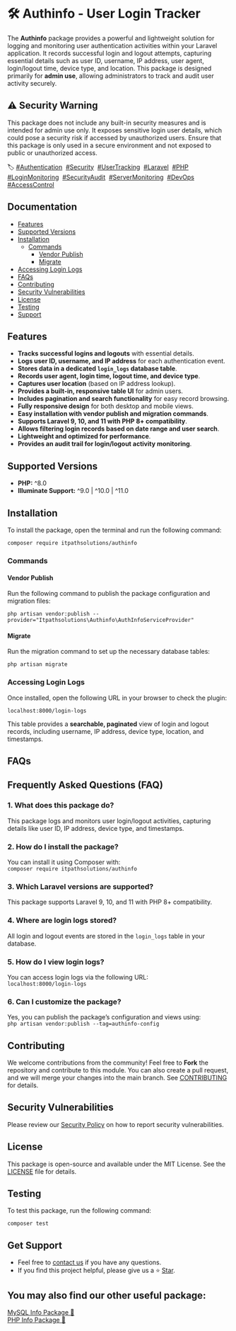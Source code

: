 # 🛠️ Authinfo - User Login Tracker  

The **Authinfo** package provides a powerful and lightweight solution for logging and monitoring user authentication activities within your Laravel application. It records successful login and logout attempts, capturing essential details such as user ID, username, IP address, user agent, login/logout time, device type, and location. This package is designed primarily for **admin use**, allowing administrators to track and audit user activity securely.  

## **⚠️ Security Warning**
This package does not include any built-in security measures and is intended for admin use only. It exposes sensitive login user details, which could pose a security risk if accessed by unauthorized users. Ensure that this package is only used in a secure environment and not exposed to public or unauthorized access.  

<p>🏷️  
<a href="https://packagist.org/search/?tags=authentication" target="_blank">#Authentication</a>&nbsp;
<a href="https://packagist.org/search/?tags=security" target="_blank">#Security</a>&nbsp;
<a href="https://packagist.org/search/?tags=user-tracking" target="_blank">#UserTracking</a>&nbsp;
<a href="https://packagist.org/search/?tags=laravel" target="_blank">#Laravel</a>&nbsp;
<a href="https://packagist.org/search/?tags=php" target="_blank">#PHP</a>&nbsp;
<a href="https://packagist.org/search/?tags=login-monitoring" target="_blank">#LoginMonitoring</a>&nbsp;
<a href="https://packagist.org/search/?tags=security-audit" target="_blank">#SecurityAudit</a>&nbsp;
<a href="https://packagist.org/search/?tags=server-monitoring" target="_blank">#ServerMonitoring</a>&nbsp;
<a href="https://packagist.org/search/?tags=devops" target="_blank">#DevOps</a>&nbsp;
<a href="https://packagist.org/search/?tags=access-control" target="_blank">#AccessControl</a>&nbsp;
</p>

## Documentation
- [Features](#features)
- [Supported Versions](#supported-versions)
- [Installation](#installation)
    - [Commands](#commands)
        - [Vendor Publish](#vendor-publish)
        - [Migrate](#migrate)
- [Accessing Login Logs](#accessing-login-logs)
- [FAQs](#faqs)
- [Contributing](#contributing)
- [Security Vulnerabilities](#security-vulnerabilities)
- [License](#license)
- [Testing](#testing)
- [Support](#get-support)

## **Features**
- **Tracks successful logins and logouts** with essential details.
- **Logs user ID, username, and IP address** for each authentication event.
- **Stores data in a dedicated `login_logs` database table**.
- **Records user agent, login time, logout time, and device type**.
- **Captures user location** (based on IP address lookup).
- **Provides a built-in, responsive table UI** for admin users.
- **Includes pagination and search functionality** for easy record browsing.
- **Fully responsive design** for both desktop and mobile views.
- **Easy installation with vendor publish and migration commands**.
- **Supports Laravel 9, 10, and 11 with PHP 8+ compatibility**.
- **Allows filtering login records based on date range and user search**.
- **Lightweight and optimized for performance**.
- **Provides an audit trail for login/logout activity monitoring**.

## **Supported Versions**
- **PHP:** ^8.0  
- **Illuminate Support:** ^9.0 | ^10.0 | ^11.0  

## **Installation**  
To install the package, open the terminal and run the following command:  
<pre><code class="language-bash">composer require itpathsolutions/authinfo</code></pre>   

### **Commands**  

#### **Vendor Publish**  
Run the following command to publish the package configuration and migration files:  
<pre><code class="language-bash">php artisan vendor:publish --provider="Itpathsolutions\Authinfo\AuthInfoServiceProvider"</code></pre>  

#### **Migrate**  
Run the migration command to set up the necessary database tables:
<pre><code class="language-bash">php artisan migrate</code></pre>  

### **Accessing Login Logs**  
Once installed, open the following URL in your browser to check the plugin:  
<pre><code class="language-bash">localhost:8000/login-logs</code></pre>    

This table provides a **searchable, paginated** view of login and logout records, including username, IP address, device type, location, and timestamps.

## **FAQs**
## Frequently Asked Questions (FAQ)

### 1. What does this package do?  
This package logs and monitors user login/logout activities, capturing details like user ID, IP address, device type, and timestamps.  

### 2. How do I install the package?  
You can install it using Composer with:  
`composer require itpathsolutions/authinfo`  

### 3. Which Laravel versions are supported?  
This package supports Laravel 9, 10, and 11 with PHP 8+ compatibility.  

### 4. Where are login logs stored?  
All login and logout events are stored in the `login_logs` table in your database.  

### 5. How do I view login logs?  
You can access login logs via the following URL:  
`localhost:8000/login-logs`  

### 6. Can I customize the package?  
Yes, you can publish the package’s configuration and views using:  
`php artisan vendor:publish --tag=authinfo-config`  


## **Contributing**  
We welcome contributions from the community! Feel free to **Fork** the repository and contribute to this module. You can also create a pull request, and we will merge your changes into the main branch. See [CONTRIBUTING](https://github.com/vidhi-nirmal71/authinfo/blob/main/CONTRIBUTING.md) for details.  

## **Security Vulnerabilities**  
Please review our [Security Policy](https://github.com/vidhi-nirmal71/authinfo/security/policy) on how to report security vulnerabilities.  

## **License**  
This package is open-source and available under the MIT License. See the [LICENSE](https://github.com/vidhi-nirmal71/authinfo/blob/main/LICENSE) file for details.  

## **Testing**  
To test this package, run the following command:  
<pre><code class="language-bash">composer test</code></pre>   

## **Get Support**  
- Feel free to [contact us](https://www.itpathsolutions.com/contact-us/) if you have any questions.  
- If you find this project helpful, please give us a ⭐ [Star](https://github.com/vidhi-nirmal71/authinfo/stargazers).  

## **You may also find our other useful package:**  
<a href="https://packagist.org/packages/itpathsolutions/mysqlinfo" target="_blank">MySQL Info Package 🚀</a>  
<a href="https://packagist.org/packages/itpathsolutions/phpinfo" target="_blank">PHP Info Package 🚀</a>


